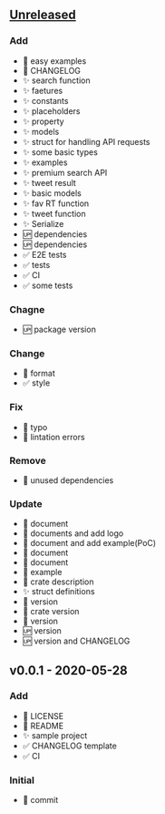 <a name="unreleased"></a>
## [Unreleased]

### Add
- :memo: easy examples
- :memo: CHANGELOG
- :sparkles: search function
- :sparkles: faetures
- :sparkles: constants
- :sparkles: placeholders
- :sparkles: property
- :sparkles: models
- :sparkles: struct for handling API requests
- :sparkles: some basic types
- :sparkles: examples
- :sparkles: premium search API
- :sparkles: tweet result
- :sparkles: basic models
- :sparkles: fav RT function
- :sparkles: tweet function
- :sparkles: Serialize
- :up: dependencies
- :up: dependencies
- :white_check_mark: E2E tests
- :white_check_mark: tests
- :white_check_mark: CI
- :white_check_mark: some tests

### Chagne
- :up: package version

### Change
- :art: format
- :white_check_mark: style

### Fix
- :memo: typo
- :shirt: lintation errors

### Remove
- :shower: unused dependencies

### Update
- :memo: document
- :memo: documents and add logo
- :memo: document and add example(PoC)
- :memo: document
- :memo: document
- :memo: example
- :memo: crate description
- :sparkles: struct definitions
- :tada: version
- :tada: crate version
- :tada: version
- :up: version
- :up: version and CHANGELOG


<a name="v0.0.1"></a>
## v0.0.1 - 2020-05-28
### Add
- :memo: LICENSE
- :memo: README
- :sparkles: sample project
- :white_check_mark: CHANGELOG template
- :white_check_mark: CI

### Initial
- :tada: commit


[Unreleased]: https://github.com/hppRC/competitive-hpp-rs/compare/v0.0.1...HEAD
